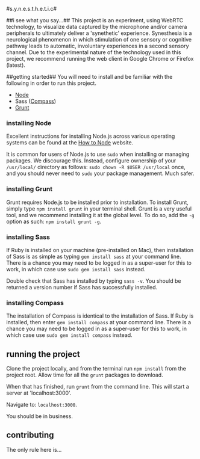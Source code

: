 #s.y.n.e.s.t.h.e.t.i.c#


##i see what you say...##
This project is an experiment, using WebRTC technology, to visualize data captured by the microphone and/or camera peripherals to ultimately deliver a 'synethetic' experience. Synesthesia is a neurological phenomenon in which stimulation of one sensory or cognitive pathway leads to automatic, involuntary experiences in a second sensory channel.  Due to the experimental nature of the technology used in this project, we recommend running the web client in Google Chrome or Firefox (latest).

##getting started##
You will need to install and be familiar with the following in order to run this project.

* [Node](http://nodejs.org/)
* Sass ([Compass](http://compass-style.org/install/))
* [Grunt](http://gruntjs.com/getting-started)

### installing Node ###
Excellent instructions for installing Node.js across various operating systems can be found at the [How to Node](http://howtonode.org/how-to-install-nodejs) website.

It is common for users of Node.js to use `sudo` when installing or managing packages. We discourage this. Instead, configure ownership of your `/usr/local/` directory as follows: `sudo chown -R $USER /usr/local` once, and you should never need to `sudo` your package management.  Much safer.

### installing Grunt ###
Grunt requires Node.js to be installed prior to installation.  To install Grunt, simply type `npm install grunt` in your terminal shell.  Grunt is a very useful tool, and we recommend installing it at the global level.  To do so, add the `-g` option as such: `npm install grunt -g`.

### installing Sass ###
If Ruby is installed on your machine (pre-installed on Mac), then installation of Sass is as simple as typing `gem install sass` at your command line.  There is a chance you may need to be logged in as a super-user for this to work, in which case use `sudo gem install sass` instead.

Double check that Sass has installed by typing `sass -v`.  You should be returned a version number if Sass has successfully installed.

### installing Compass ###
The installation of Compass is identical to the installation of Sass. If Ruby is installed, then enter `gem install compass` at your command line.  There is a chance you may need to be logged in as a super-user for this to work, in which case use `sudo gem install compass` instead.

## running the project ##
Clone the project locally, and from the terminal run `npm install` from the project root. Allow time for all the `grunt` packages to download.

When that has finished, run `grunt` from the command line.  This will start a server at 'localhost:3000'.

Navigate to: `localhost:3000`.

You should be in business.

## contributing ##
The only rule here is...